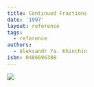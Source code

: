 ```yaml
---
title: Continued Fractions
date: '1997'
layout: reference
tags:
  - reference
authors:
  - Aleksandr Ya. Khinchin
isbn: 0486696308
---
```

![](/media/books/khinchin.jpg)
